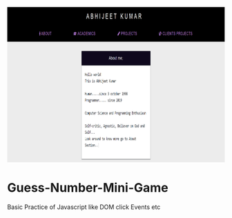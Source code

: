 <img width=1200 height=360 src="https://github.com/Abhijeet05061998/c-Data-structure-and-Algo/blob/master/x.PNG"/>


# Guess-Number-Mini-Game
Basic Practice of Javascript like DOM click Events etc
